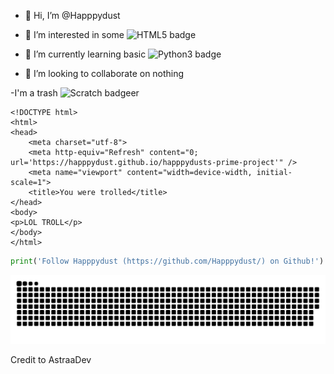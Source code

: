 - 👋 Hi, I’m @Happpydust
- 👀 I’m interested in some <img src="https://img.shields.io/badge/HTML5-E34F26.svg?style=for-the-badge&logo=HTML5&logoColor=white" alt="HTML5 badge">
- 🌱 I’m currently learning basic <img src="https://img.shields.io/badge/Python-3776AB.svg?style=for-the-badge&logo=Python&logoColor=white" alt="Python3 badge">

- 💞️ I’m looking to collaborate on nothing

-I'm a trash ![Scratch badge](https://img.shields.io/badge/Scratch-4D97FF.svg?style=for-the-badge&logo=Scratch&logoColor=white)er
```html5
<!DOCTYPE html>
<html>
<head>
	<meta charset="utf-8">
	<meta http-equiv="Refresh" content="0; url='https://happpydust.github.io/happpydusts-prime-project'" />
	<meta name="viewport" content="width=device-width, initial-scale=1">
	<title>You were trolled</title>
</head>
<body>
<p>LOL TROLL</p>
</body>
</html>
```
```python
print('Follow Happpydust (https://github.com/Happpydust/) on Github!')
```
<a href="https://happpydust.github.io/happpydusts-prime-project" target="_blank"><img src="github_contributions_chart_snake.svg" alt="snake"></a>

Credit to AstraaDev
<!---
Happpydust/Happpydust is a ✨ special ✨ repository because its `README.md` (this file) appears on your GitHub profile.
You can click the Preview link to take a look at your changes.
https://home.aveek.io/GitHub-Profile-Badges/ is profile badge link
--->

